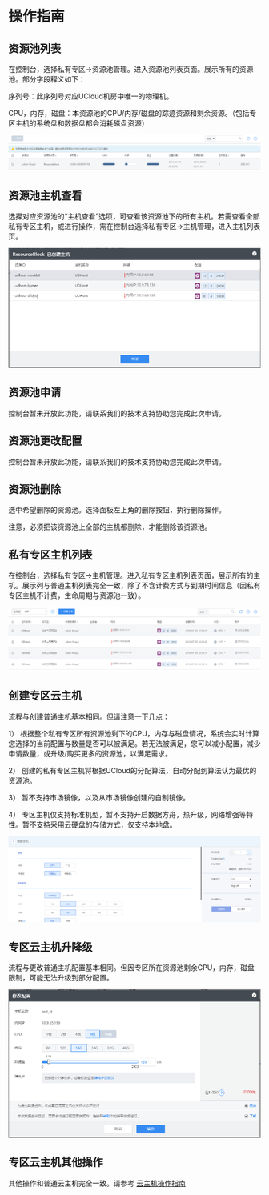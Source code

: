 # 操作指南



## 资源池列表

在控制台，选择私有专区-\>资源池管理。进入资源池列表页面。展示所有的资源池。部分字段释义如下：

序列号：此序列号对应UCloud机房中唯一的物理机。

CPU，内存，磁盘：本资源池的CPU/内存/磁盘的踪迹资源和剩余资源。（包括专区主机的系统盘和数据盘都会消耗磁盘资源）

![image](/images/udset1.png)

## 资源池主机查看

选择对应资源池的“主机查看”选项，可查看该资源池下的所有主机。若需查看全部私有专区主机，或进行操作，需在控制台选择私有专区-\>主机管理，进入主机列表页。

![image](/images/udset2.png)

## 资源池申请

控制台暂未开放此功能，请联系我们的技术支持协助您完成此次申请。

## 资源池更改配置

控制台暂未开放此功能，请联系我们的技术支持协助您完成此次申请。

## 资源池删除

选中希望删除的资源池。选择面板左上角的删除按钮，执行删除操作。

注意，必须把该资源池上全部的主机都删除，才能删除该资源池。

## 私有专区主机列表

在控制台，选择私有专区-\>主机管理。进入私有专区主机列表页面，展示所有的主机。展示列与普通主机列表完全一致，除了不含计费方式与到期时间信息（因私有专区主机不计费，生命周期与资源池一致）。

![image](/images/udset3.png)

## 创建专区云主机

流程与创建普通主机基本相同。但请注意一下几点：

1）
根据整个私有专区所有资源池剩下的CPU，内存与磁盘情况，系统会实时计算您选择的当前配置与数量是否可以被满足。若无法被满足，您可以减小配置，减少申请数量，或升级/购买更多的资源池，以满足需求。

2） 创建的私有专区主机将根据UCloud的分配算法，自动分配到算法认为最优的资源池。

3） 暂不支持市场镜像，以及从市场镜像创建的自制镜像。

4） 专区主机仅支持标准机型，暂不支持开启数据方舟，热升级，网络增强等特性。暂不支持采用云硬盘的存储方式，仅支持本地盘。

![image](/images/udset4.png)

## 专区云主机升降级

流程与更改普通主机配置基本相同。但因专区所在资源池剩余CPU，内存，磁盘限制，可能无法升级到部分配置。

![image](/images/udset5.png)

## 专区云主机其他操作

其他操作和普通云主机完全一致。请参考 [云主机操作指南](..//uhost/guide/index)
